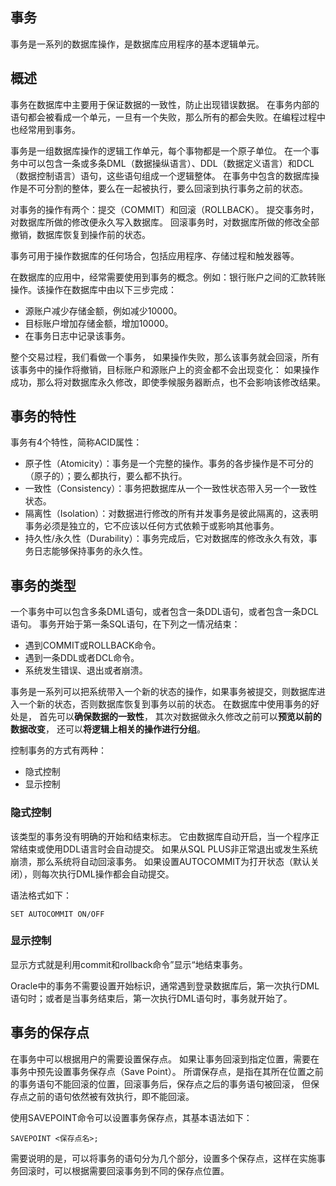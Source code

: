 ## 事务
事务是一系列的数据库操作，是数据库应用程序的基本逻辑单元。

## 概述
事务在数据库中主要用于保证数据的一致性，防止出现错误数据。
在事务内部的语句都会被看成一个单元，一旦有一个失败，那么所有的都会失败。在编程过程中也经常用到事务。

事务是一组数据库操作的逻辑工作单元，每个事物都是一个原子单位。
在一个事务中可以包含一条或多条DML（数据操纵语言）、DDL（数据定义语言）和DCL（数据控制语言）语句，这些语句组成一个逻辑整体。
在事务中包含的数据库操作是不可分割的整体，要么在一起被执行，要么回滚到执行事务之前的状态。

对事务的操作有两个：提交（COMMIT）和回滚（ROLLBACK）。
提交事务时，对数据库所做的修改便永久写入数据库。
回滚事务时，对数据库所做的修改全部撤销，数据库恢复到操作前的状态。

事务可用于操作数据库的任何场合，包括应用程序、存储过程和触发器等。

在数据库的应用中，经常需要使用到事务的概念。例如：银行账户之间的汇款转账操作。该操作在数据库中由以下三步完成：
* 源账户减少存储金额，例如减少10000。
* 目标账户增加存储金额，增加10000。
* 在事务日志中记录该事务。

整个交易过程，我们看做一个事务，
如果操作失败，那么该事务就会回滚，所有该事务中的操作将撤销，目标账户和源账户上的资金都不会出现变化：
如果操作成功，那么将对数据库永久修改，即使季候服务器断点，也不会影响该修改结果。

## 事务的特性
事务有4个特性，简称ACID属性：

* 原子性（Atomicity）：事务是一个完整的操作。事务的各步操作是不可分的（原子的）；要么都执行，要么都不执行。
* 一致性（Consistency）：事务把数据库从一个一致性状态带入另一个一致性状态。
* 隔离性（Isolation）：对数据进行修改的所有并发事务是彼此隔离的，这表明事务必须是独立的，它不应该以任何方式依赖于或影响其他事务。
* 持久性/永久性（Durability）：事务完成后，它对数据库的修改永久有效，事务日志能够保持事务的永久性。

## 事务的类型
一个事务中可以包含多条DML语句，或者包含一条DDL语句，或者包含一条DCL语句。
事务开始于第一条SQL语句，在下列之一情况结束：
* 遇到COMMIT或ROLLBACK命令。
* 遇到一条DDL或者DCL命令。
* 系统发生错误、退出或者崩溃。

事务是一系列可以把系统带入一个新的状态的操作，如果事务被提交，则数据库进入一个新的状态，否则数据库恢复到事务以前的状态。
在数据库中使用事务的好处是，
首先可以**确保数据的一致性**，
其次对数据做永久修改之前可以**预览以前的数据改变**，
还可以**将逻辑上相关的操作进行分组**。

控制事务的方式有两种：
* 隐式控制
* 显示控制

### 隐式控制
该类型的事务没有明确的开始和结束标志。
它由数据库自动开启，当一个程序正常结束或使用DDL语言时会自动提交。
如果从SQL PLUS非正常退出或发生系统崩溃，那么系统将自动回滚事务。
如果设置AUTOCOMMIT为打开状态（默认关闭），则每次执行DML操作都会自动提交。

语法格式如下：
```text
SET AUTOCOMMIT ON/OFF
```

### 显示控制
显示方式就是利用commit和rollback命令”显示“地结束事务。

Oracle中的事务不需要设置开始标识，通常遇到登录数据库后，第一次执行DML语句时；或者是当事务结束后，第一次执行DML语句时，事务就开始了。

## 事务的保存点
在事务中可以根据用户的需要设置保存点。
如果让事务回滚到指定位置，需要在事务中预先设置事务保存点（Save Point）。
所谓保存点，是指在其所在位置之前的事务语句不能回滚的位置，回滚事务后，保存点之后的事务语句被回滚，
但保存点之前的语句依然被有效执行，即不能回滚。

使用SAVEPOINT命令可以设置事务保存点，其基本语法如下：
```text
SAVEPOINT <保存点名>;
```

需要说明的是，可以将事务的语句分为几个部分，设置多个保存点，这样在实施事务回滚时，可以根据需要回滚事务到不同的保存点位置。